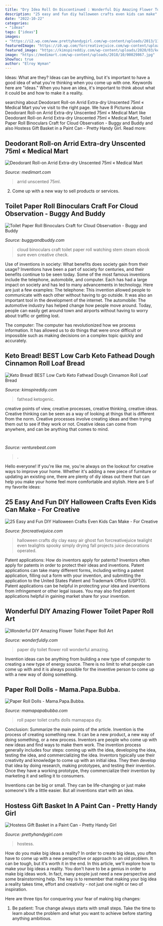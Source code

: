 ```yaml
---
title: "Dry Idea Roll On Discontinued : Wonderful Diy Amazing Flower Toilet Paper Roll Art"
description: "25 easy and fun diy halloween crafts even kids can make"
date: "2022-10-22"
categories:
- "ideas"
tags: ["ideas"]
images:
- "https://i2.wp.com/www.prettyhandygirl.com/wp-content/uploads/2013/11/Paint_bucket_hostess_basket_1.jpg?ssl=1"
featuredImage: "https://i0.wp.com/forcreativejuice.com/wp-content/uploads/2016/09/diy-halloween-crafts-for-kids/15-diy-halloween-crafts-for-kids.jpg?w=600"
featured_image: "https://kimspireddiy.com/wp-content/uploads/2020/03/keto-fathead-dough-cinnamon-roll-loaf-bread-3.jpg"
image: "https://medimart.com/wp-content/uploads/2018/10/00029867.jpg"
ShowToc: true
author: "Elroy Wyman"
---
```



Ideas: What are they?
Ideas can be anything, but it's important to have a good idea of what you're thinking when you come up with one. Keywords here are "ideas." When you have an idea, it's important to think about what it could be and how to make it a reality.

	

		
searching about Deodorant Roll-on Arrid Extra-dry Unscented 75ml « Medical Mart you've visit to the right page. We have 8 Pictures about Deodorant Roll-on Arrid Extra-dry Unscented 75ml « Medical Mart like Deodorant Roll-on Arrid Extra-dry Unscented 75ml « Medical Mart, Toilet Paper Roll Binoculars Craft for Cloud Observation - Buggy and Buddy and also Hostess Gift Basket in a Paint Can - Pretty Handy Girl. Read more:
		
    
## Deodorant Roll-on Arrid Extra-dry Unscented 75ml « Medical Mart

<img loading=lazy src="https://medimart.com/wp-content/uploads/2018/10/00029867.jpg" onerror="this.onerror=null;this.src='https://tse2.mm.bing.net/th?id=OIP.IQSVpISloexzoS-AaiyX0AHaHa&amp;pid=15.1';" alt="Deodorant Roll-on Arrid Extra-dry Unscented 75ml « Medical Mart">

_Source: medimart.com_

>arrid unscented 75ml. 

	

2. Come up with a new way to sell products or services.

    
## Toilet Paper Roll Binoculars Craft For Cloud Observation - Buggy And Buddy

<img loading=lazy src="https://cdn.buggyandbuddy.com/wp-content/uploads/2015/07/pin3.png" onerror="this.onerror=null;this.src='https://tse2.mm.bing.net/th?id=OIP.XnWq5xJUVZQB5jCbQytgQgAAAA&amp;pid=15.1';" alt="Toilet Paper Roll Binoculars Craft for Cloud Observation - Buggy and Buddy">

_Source: buggyandbuddy.com_

>cloud binoculars craft toilet paper roll watching stem steam ebook sure even creative check. 

	

Use of inventions in society: What benefits does society gain from their usage?
Inventions have been a part of society for centuries, and their benefits continue to be seen today. Some of the most famous inventions include the telephone, automobile, and computer. Each has had a large impact on society and has led to many advancements in technology. Here are just a few examples: The telephone: This invention allowed people to communicate with each other without having to go outside. It was also an important tool in the development of the internet.
The automobile: The automotive industry has helped change how people move around. Today, people can easily get around town and airports without having to worry about traffic or getting lost.

The computer: The computer has revolutionized how we process information. It has allowed us to do things that were once difficult or impossible such as making decisions on a complex topic quickly and accurately.

    
## Keto Bread! BEST Low Carb Keto Fathead Dough Cinnamon Roll Loaf Bread

<img loading=lazy src="https://kimspireddiy.com/wp-content/uploads/2020/03/keto-fathead-dough-cinnamon-roll-loaf-bread-3.jpg" onerror="this.onerror=null;this.src='https://tse4.mm.bing.net/th?id=OIP.XYXhJad1fWdcw6-NRwg3-gHaLH&amp;pid=15.1';" alt="Keto Bread! BEST Low Carb Keto Fathead Dough Cinnamon Roll Loaf Bread">

_Source: kimspireddiy.com_

>fathead ketogenic. 

	

creative points of view, creative processes, creative thinking, creative ideas.
Creative thinking can be seen as a way of looking at things that is different from the norm. Creative processes involve creating ideas and then trying them out to see if they work or not. Creative ideas can come from anywhere, and can be anything that comes to mind.

    
## 

<img loading=lazy src="https://venturebeat.com/wp-content/uploads/2018/02/img_0033.jpg?w=800" onerror="this.onerror=null;this.src='https://tse1.mm.bing.net/th?id=OIP.LpeAeE8t40c4fg_DkM0fmAHaEK&amp;pid=15.1';" alt="">

_Source: venturebeat.com_

>. 

	

Hello everyone! If you're like me, you're always on the lookout for creative ways to improve your home. Whether it's adding a new piece of furniture or updating an existing one, there are plenty of diy ideas out there that can help you make your home feel more comfortable and stylish. Here are 5 of my favorite ideas: 

    
## 25 Easy And Fun DIY Halloween Crafts Even Kids Can Make - For Creative

<img loading=lazy src="https://i0.wp.com/forcreativejuice.com/wp-content/uploads/2016/09/diy-halloween-crafts-for-kids/15-diy-halloween-crafts-for-kids.jpg?w=600" onerror="this.onerror=null;this.src='https://tse2.mm.bing.net/th?id=OIP.B8EVEdSF5HLCcIPJuyLMcgHaQz&amp;pid=15.1';" alt="25 Easy and Fun DIY Halloween Crafts Even Kids Can Make - For Creative">

_Source: forcreativejuice.com_

>halloween crafts diy clay easy air ghost fun forcreativejuice tealight even tealights spooky simply drying fall projects juice decorations operated. 

	

Patent applications: How do inventors apply for patents?
Inventors often apply for patents in order to protect their ideas and inventions. Patent applications can take many different forms, including writing a patent application, filling out a form with your invention, and submitting the application to the United States Patent and Trademark Office (USPTO). 
Patent applications can be helpful in protecting your idea and inventions from infringement or other legal issues. You may also find patent applications helpful in gaining market share for your invention.

    
## Wonderful DIY Amazing Flower Toilet Paper Roll Art

<img loading=lazy src="https://cdn.wonderfuldiy.com/wp-content/uploads/2014/06/Vintage-paper-flower-from-Toilet-Paper-roll-DIY.jpg" onerror="this.onerror=null;this.src='https://tse4.mm.bing.net/th?id=OIP.QRxVEfDdURCc1QFm1gGREwHaHS&amp;pid=15.1';" alt="Wonderful DIY Amazing Flower Toilet Paper Roll Art">

_Source: wonderfuldiy.com_

>paper diy toilet flower roll wonderful amazing. 

	

Invention ideas can be anything from building a new type of computer to creating a new type of energy source. There is no limit to what people can come up with and it is always possible for the inventive person to come up with a new way of doing something.

    
## Paper Roll Dolls - Mama.Papa.Bubba.

<img loading=lazy src="http://s3-us-west-1.amazonaws.com/mamapapabubba-media/2014/02/21162557/IMG_5882-682x1024.jpg" onerror="this.onerror=null;this.src='https://tse4.mm.bing.net/th?id=OIP.9FuSIjYeXiUkHRxNznOKLgHaLH&amp;pid=15.1';" alt="Paper Roll Dolls - Mama.Papa.Bubba.">

_Source: mamapapabubba.com_

>roll paper toilet crafts dolls mamapapa diy. 

	

Conclusion: Summarize the main points of the article.
Invention is the process of creating something new. It can be a new product, a new way of doing something, or a new process. Inventors are people who come up with new ideas and find ways to make them work.
The invention process generally includes four steps: coming up with the idea, developing the idea, testing the idea, and commercializing the idea. Inventors typically use their creativity and knowledge to come up with an initial idea. They then develop that idea by doing research, making prototypes, and testing their invention. Once they have a working prototype, they commercialize their invention by marketing it and selling it to consumers.

Inventions can be big or small. They can be life-changing or just make someone's life a little easier. But all inventions start with an idea.

    
## Hostess Gift Basket In A Paint Can - Pretty Handy Girl

<img loading=lazy src="https://i2.wp.com/www.prettyhandygirl.com/wp-content/uploads/2013/11/Paint_bucket_hostess_basket_1.jpg?ssl=1" onerror="this.onerror=null;this.src='https://tse3.mm.bing.net/th?id=OIP.gY2DA3QwL2hriK8iYcKkKwHaLH&amp;pid=15.1';" alt="Hostess Gift Basket in a Paint Can - Pretty Handy Girl">

_Source: prettyhandygirl.com_

>hostess. 

	

How do you make big ideas a reality?
In order to create big ideas, you often have to come up with a new perspective or approach to an old problem. It can be tough, but it's worth it in the end. In this article, we'll explore how to make your big ideas a reality.
You don't have to be a genius in order to make big ideas work. In fact, many people just need a new perspective and some brainstorming help. The key is to remember that making your big idea a reality takes time, effort and creativity - not just one night or two of inspiration.

Here are three tips for conquering your fear of making big changes: 
1) Be patient: True change always starts with small steps. Take the time to learn about the problem and what you want to achieve before starting anything ambitious.

